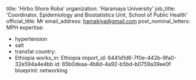 title: 'Hirbo Shore Roba'
organization: 'Haramaya University'
job_title: 'Coordinator, Epidemiology and Biostatistics Unit, School of Public Health'
official_title: Mr
email_address: hamakiya@gmail.com
post_nominal_letters: MPH
expertise:
  - hypertension
  - salt
  - transfat
country:
  - Ethiopia
works_in: Ethiopia
import_id: 8441d1d6-7f0e-442b-9fa0-32e594a4e4bb
id: 65b0deaa-4b8d-4a92-b5bd-b0759a39ee0f
blueprint: networking

